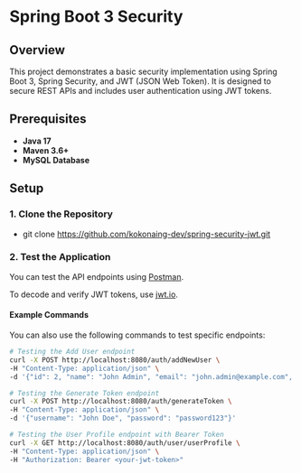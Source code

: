 # Spring Boot 3 Security

## Overview
This project demonstrates a basic security implementation using Spring Boot 3, Spring Security, and JWT (JSON Web Token). It is designed to secure REST APIs and includes user authentication using JWT tokens.

## Prerequisites
- **Java 17**
- **Maven 3.6+**
- **MySQL Database**

## Setup

### 1. Clone the Repository

- git clone https://github.com/kokonaing-dev/spring-security-jwt.git


### 2. Test the Application
You can test the API endpoints using [Postman](https://www.postman.com/).

To decode and verify JWT tokens, use [jwt.io](https://jwt.io).

#### Example Commands
You can also use the following commands to test specific endpoints:

```bash
# Testing the Add User endpoint
curl -X POST http://localhost:8080/auth/addNewUser \
-H "Content-Type: application/json" \
-d '{"id": 2, "name": "John Admin", "email": "john.admin@example.com", "password": "password123", "roles": "ROLE_ADMIN"}'

# Testing the Generate Token endpoint
curl -X POST http://localhost:8080/auth/generateToken \
-H "Content-Type: application/json" \
-d '{"username": "John Doe", "password": "password123"}'

# Testing the User Profile endpoint with Bearer Token
curl -X GET http://localhost:8080/auth/user/userProfile \
-H "Content-Type: application/json" \
-H "Authorization: Bearer <your-jwt-token>"

